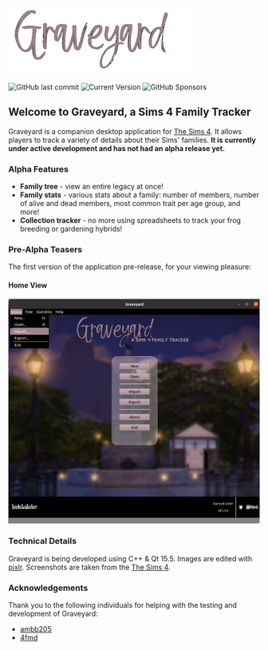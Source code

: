 # ![Welcome To Graveyard](images/graveyard_text2.png)

![GitHub last commit](https://img.shields.io/github/last-commit/katehaledev/graveyard) ![Current Version](https://img.shields.io/badge/version-pre--alpha-lightgrey) ![GitHub Sponsors](https://img.shields.io/github/sponsors/katehaledev)
## Welcome to Graveyard, a Sims 4 Family Tracker 

Graveyard is a companion desktop application for [The Sims 4](https://www.ea.com/games/the-sims). It allows players to track a variety of details about their Sims' families. **It is currently under active development and has not had an alpha release yet.**

### Alpha Features

- **Family tree** - view an entire legacy at once!
- **Family stats** - various stats about a family: number of members, number of alive and dead members, most common trait per age group, and more!
- **Collection tracker** - no more using spreadsheets to track your frog breeding or gardening hybrids!

### Pre-Alpha Teasers

The first version of the application pre-release, for your viewing pleasure:

#### Home View
![pre-alpha-home](images/pre-alpha-home.png)

### Technical Details

Graveyard is being developed using C++ & Qt 15.5.
Images are edited with [pixlr](https://pixlr.com).
Screenshots are taken from the [The Sims 4](https://www.ea.com/games/the-sims).

### Acknowledgements
Thank you to the following individuals for helping with the testing and development of Graveyard:

- [ambb205](https://github.com/ambb205)
- [4fmd](https://github.com/4fmd)
